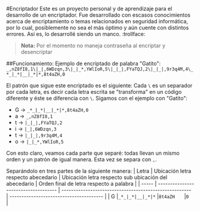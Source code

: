#Encriptador
Este es un proyecto personal y de aprendizaje para el desarrollo de un encriptador. Fue desarrollado con escasos conocimientos acerca de encriptamiento o temas relacionados en seguridad informática, por lo cual, posiblemente no sea el más óptimo y aún cuente con distintos errores. Así es, lo desarrollé siendo un manco. :trollface:

>**Nota:** Por el momento no maneja contraseña al encriptar y desencriptar

##Funcionamiento:
Ejemplo de encriptado de palabra "Gatito":
`_,nZ8fI8,1\|_|,6WDzqn,3\|_|_*,YWlIoR,5\|_|_|,FYaTQJ,2\|_|_|,9r3q4M,4\_*_|_*|__|_*|*,8t4aZH,0`

El patrón que sigue este encriptado es el siguiente:
Cada `\` es un separador por cada letra, es decir cada letra escrita se "transforma" en un código diferente y éste se diferencia con `\`.
Sigamos con el ejemplo con "Gatito":
- G -> `_*_|_*|__|_*|*,8t4aZH,0`
- a -> `_,nZ8fI8,1`
- t -> `|_|_|,FYaTQJ,2`
- i -> `|_|,6WDzqn,3`
- t -> `|_|_|,9r3q4M,4`
- o -> `|_|_*,YWlIoR,5`

Con esto claro, veamos cada parte que separé: todas llevan un mismo orden y un patrón de igual manera. Esta vez se separa con `,`.

Separándolo en tres partes de la siguiente manera:
| Letra | Ubicación letra respecto abecedario  | Ubicación letra respecto sub ubicación del abecedario  | Orden final de letra respecto a palabra | 
| ----- | ------------------------------------ | ------------------------------------------------------ | --------------------------------------- |
| G     |` _*_|_*|__|_*|* `               |` 8t4aZH    `                                     |`0 `                              |
